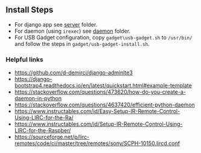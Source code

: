 ## Install Steps
- For django app see [server](server) folder.
- For daemon (using `irexec`) see [daemon](daemon) folder.
- For USB Gadget configuration, copy `gadget\usb-gadget.sh` to `/usr/bin/` and follow the steps in `gadget/usb-gadget-install.sh`.


### Helpful links
- https://github.com/d-demirci/django-adminlte3
- https://django-bootstrap4.readthedocs.io/en/latest/quickstart.html#example-template
- https://stackoverflow.com/questions/473620/how-do-you-create-a-daemon-in-python
- https://stackoverflow.com/questions/4637420/efficient-python-daemon
- https://www.instructables.com/id/Easy-Setup-IR-Remote-Control-Using-LIRC-for-the-Ra/
- https://www.instructables.com/id/Setup-IR-Remote-Control-Using-LIRC-for-the-Raspber/
- https://sourceforge.net/p/lirc-remotes/code/ci/master/tree/remotes/sony/SCPH-10150.lircd.conf
